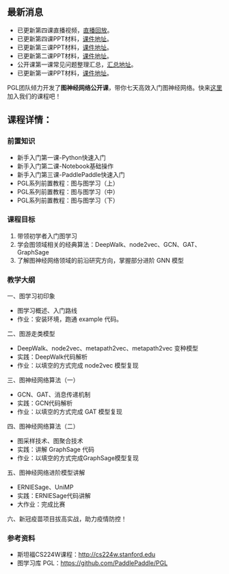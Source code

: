 ## 最新消息

- 已更新第四课直播视频，[直播回放](https://www.bilibili.com/video/BV1rf4y1v7cU)。
- 已更新第四课PPT材料，[课件地址](https://baidu-pgl.gz.bcebos.com/pgl-course/lesson_4.pdf)。
- 已更新第三课PPT材料，[课件地址](https://baidu-pgl.gz.bcebos.com/pgl-course/lesson_3.pdf)。
- 已更新第二课PPT材料，[课件地址](https://baidu-pgl.gz.bcebos.com/pgl-course/lesson_2.pdf)。
- 公开课第一课常见问题整理汇总，[汇总地址](https://aistudio.baidu.com/aistudio/projectdetail/1259681)。
- 已更新第一课PPT材料，[课件地址](https://baidu-pgl.gz.bcebos.com/pgl-course/lesson_1.pdf)。

PGL团队倾力开发了**图神经网络公开课**，带你七天高效入门图神经网络。快来[这里](https://aistudio.baidu.com/aistudio/course/introduce/1956)加入我们的课程吧！

## 课程详情：

### 前置知识

- 新手入门第一课-Python快速入门
- 新手入门第二课-Notebook基础操作
- 新手入门第三课-PaddlePaddle快速入门
- PGL系列前置教程：图与图学习（上）
- PGL系列前置教程：图与图学习（中）
- PGL系列前置教程：图与图学习（下）

### 课程目标
1. 带领初学者入门图学习
2. 学会图领域相关的经典算法：DeepWalk、node2vec、GCN、GAT、GraphSage
3. 了解图神经网络领域的前沿研究方向，掌握部分进阶 GNN 模型

### 教学大纲

一、图学习初印象
- 图学习概述、入门路线
- 作业：安装环境，跑通 example 代码。

二、图游走类模型
- DeepWalk、node2vec、metapath2vec、metapath2vec 变种模型
- 实践：DeepWalk代码解析
- 作业：以填空的方式完成 node2vec 模型复现

三、图神经网络算法（一）
- GCN、GAT、消息传递机制
- 实践：GCN代码解析
- 作业：以填空的方式完成 GAT 模型复现

四、图神经网络算法（二）
- 图采样技术、图聚合技术
- 实践：讲解 GraphSage 代码
- 作业：以填空的方式完成GraphSage模型复现

五、图神经网络进阶模型讲解
- ERNIESage、UniMP
- 实践：ERNIESage代码讲解
- 大作业：完成比赛

六、新冠疫苗项目拔高实战，助力疫情防控！

### 参考资料
- 斯坦福CS224W课程：http://cs224w.stanford.edu
- 图学习库 PGL：https://github.com/PaddlePaddle/PGL
